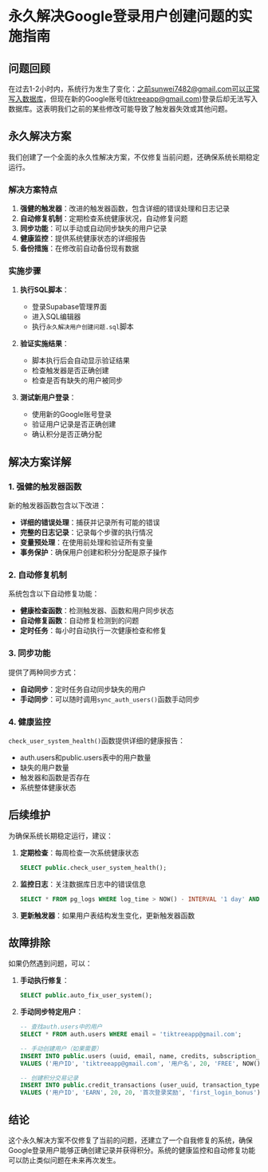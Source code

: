 # 永久解决Google登录用户创建问题的实施指南

## 问题回顾

在过去1-2小时内，系统行为发生了变化：之前sunwei7482@gmail.com可以正常写入数据库，但现在新的Google账号(tiktreeapp@gmail.com)登录后却无法写入数据库。这表明我们之前的某些修改可能导致了触发器失效或其他问题。

## 永久解决方案

我们创建了一个全面的永久性解决方案，不仅修复当前问题，还确保系统长期稳定运行。

### 解决方案特点

1. **强健的触发器**：改进的触发器函数，包含详细的错误处理和日志记录
2. **自动修复机制**：定期检查系统健康状况，自动修复问题
3. **同步功能**：可以手动或自动同步缺失的用户记录
4. **健康监控**：提供系统健康状态的详细报告
5. **备份措施**：在修改前自动备份现有数据

### 实施步骤

1. **执行SQL脚本**：
   - 登录Supabase管理界面
   - 进入SQL编辑器
   - 执行`永久解决用户创建问题.sql`脚本

2. **验证实施结果**：
   - 脚本执行后会自动显示验证结果
   - 检查触发器是否正确创建
   - 检查是否有缺失的用户被同步

3. **测试新用户登录**：
   - 使用新的Google账号登录
   - 验证用户记录是否正确创建
   - 确认积分是否正确分配

## 解决方案详解

### 1. 强健的触发器函数

新的触发器函数包含以下改进：

- **详细的错误处理**：捕获并记录所有可能的错误
- **完整的日志记录**：记录每个步骤的执行情况
- **变量预处理**：在使用前处理和验证所有变量
- **事务保护**：确保用户创建和积分分配是原子操作

### 2. 自动修复机制

系统包含以下自动修复功能：

- **健康检查函数**：检测触发器、函数和用户同步状态
- **自动修复函数**：自动修复检测到的问题
- **定时任务**：每小时自动执行一次健康检查和修复

### 3. 同步功能

提供了两种同步方式：

- **自动同步**：定时任务自动同步缺失的用户
- **手动同步**：可以随时调用`sync_auth_users()`函数手动同步

### 4. 健康监控

`check_user_system_health()`函数提供详细的健康报告：

- auth.users和public.users表中的用户数量
- 缺失的用户数量
- 触发器和函数是否存在
- 系统整体健康状态

## 后续维护

为确保系统长期稳定运行，建议：

1. **定期检查**：每周检查一次系统健康状态
   ```sql
   SELECT public.check_user_system_health();
   ```

2. **监控日志**：关注数据库日志中的错误信息
   ```sql
   SELECT * FROM pg_logs WHERE log_time > NOW() - INTERVAL '1 day' AND message LIKE '%handle_new_user%';
   ```

3. **更新触发器**：如果用户表结构发生变化，更新触发器函数

## 故障排除

如果仍然遇到问题，可以：

1. **手动执行修复**：
   ```sql
   SELECT public.auto_fix_user_system();
   ```

2. **手动同步特定用户**：
   ```sql
   -- 查找auth.users中的用户
   SELECT * FROM auth.users WHERE email = 'tiktreeapp@gmail.com';
   
   -- 手动创建用户（如果需要）
   INSERT INTO public.users (uuid, email, name, credits, subscription_status, created_at, updated_at)
   VALUES ('用户ID', 'tiktreeapp@gmail.com', '用户名', 20, 'FREE', NOW(), NOW());
   
   -- 创建积分交易记录
   INSERT INTO public.credit_transactions (user_uuid, transaction_type, amount, balance_after, description, source)
   VALUES ('用户ID', 'EARN', 20, 20, '首次登录奖励', 'first_login_bonus');
   ```

## 结论

这个永久解决方案不仅修复了当前的问题，还建立了一个自我修复的系统，确保Google登录用户能够正确创建记录并获得积分。系统的健康监控和自动修复功能可以防止类似问题在未来再次发生。